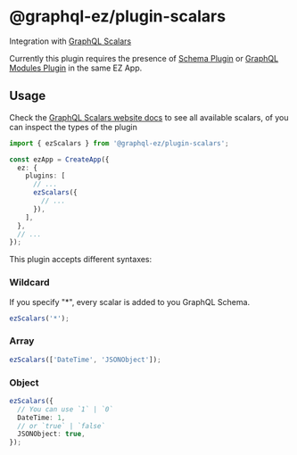 # @graphql-ez/plugin-scalars

Integration with [GraphQL Scalars](https://www.graphql-scalars.dev/)

Currently this plugin requires the presence of [Schema Plugin](https://www.graphql-ez.com/plugins/schema) or [GraphQL Modules Plugin](https://www.graphql-ez.com/plugins/graphql-scalars) in the same EZ App.

## Usage

Check the [GraphQL Scalars website docs](https://www.graphql-scalars.dev/docs/introduction) to see all available scalars, of you can inspect the types of the plugin

```ts
import { ezScalars } from '@graphql-ez/plugin-scalars';

const ezApp = CreateApp({
  ez: {
    plugins: [
      // ...
      ezScalars({
        // ...
      }),
    ],
  },
  // ...
});
```

This plugin accepts different syntaxes:

### Wildcard

If you specify "\*", every scalar is added to you GraphQL Schema.

```ts
ezScalars('*');
```

### Array

```ts
ezScalars(['DateTime', 'JSONObject']);
```

### Object

```ts
ezScalars({
  // You can use `1` | `0`
  DateTime: 1,
  // or `true` | `false`
  JSONObject: true,
});
```
